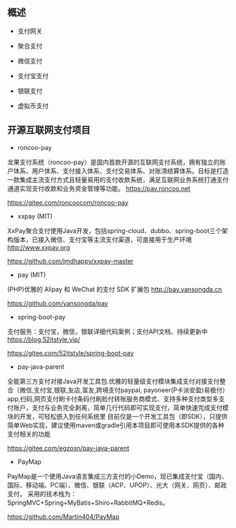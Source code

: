 
## 概述

* 支付网关

* 聚合支付

* 微信支付

* 支付宝支付

* 银联支付

* 虚拟币支付


## 开源互联网支付项目

* roncoo-pay

龙果支付系统（roncoo-pay）是国内首款开源的互联网支付系统，拥有独立的账户体系、用户体系、支付接入体系、支付交易体系、对账清结算体系。目标是打造一款集成主流支付方式且轻量易用的支付收款系统，满足互联网业务系统打通支付通道实现支付收款和业务资金管理等功能。
https://pay.roncoo.net

https://gitee.com/roncoocom/roncoo-pay

* xxpay (MIT)

XxPay聚合支付使用Java开发，包括spring-cloud、dubbo、spring-boot三个架构版本，已接入微信、支付宝等主流支付渠道，可直接用于生产环境 http://www.xxpay.org

https://github.com/jmdhappy/xxpay-master

* pay (MIT)

(PHP)优雅的 Alipay 和 WeChat 的支付 SDK 扩展包 http://pay.yansongda.cn

https://github.com/yansongda/pay

* spring-boot-pay

支付服务：支付宝，微信，银联详细代码案例；支付API文档、持续更新中
https://blog.52itstyle.vip/

https://gitee.com/52itstyle/spring-boot-pay

* pay-java-parent

全能第三方支付对接Java开发工具包.优雅的轻量级支付模块集成支付对接支付整合（微信,支付宝,银联,友店,富友,跨境支付paypal, payoneer(P卡派安盈)易极付）app,扫码,网页支付刷卡付条码付刷脸付转账服务商模式、支持多种支付类型多支付账户，支付与业务完全剥离，简单几行代码即可实现支付，简单快速完成支付模块的开发，可轻松嵌入到任何系统里 目前仅是一个开发工具包（即SDK），只提供简单Web实现，建议使用maven或gradle引用本项目即可使用本SDK提供的各种支付相关的功能

https://gitee.com/egzosn/pay-java-parent


* PayMap

PayMap是一个使用Java语言集成三方支付的小Demo，现已集成支付宝（国内、国际、移动端、PC端）、微信、银联（ACP、UPOP）、光大（网关、网页）、邮政支付。
采用的技术栈为：SpringMVC+Spring+MyBatis+Shiro+RabbitMQ+Redis。

https://github.com/Martin404/PayMap
